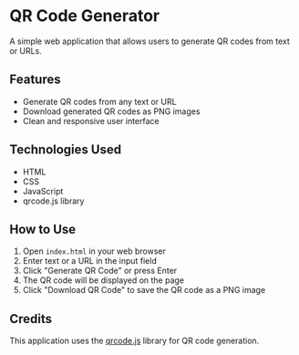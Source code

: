 # QR Code Generator

A simple web application that allows users to generate QR codes from text or URLs.

## Features

- Generate QR codes from any text or URL
- Download generated QR codes as PNG images
- Clean and responsive user interface

## Technologies Used

- HTML
- CSS
- JavaScript
- qrcode.js library

## How to Use

1. Open `index.html` in your web browser
2. Enter text or a URL in the input field
3. Click "Generate QR Code" or press Enter
4. The QR code will be displayed on the page
5. Click "Download QR Code" to save the QR code as a PNG image

## Credits

This application uses the [qrcode.js](![image](https://github.com/user-attachments/assets/21accdf0-ea88-4931-889d-51fa933f56a8)
) library for QR code generation. 
